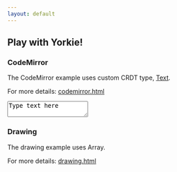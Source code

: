 ```yaml
---
layout: default
---
```

<section class="demo">
  <div class="wrapper">
    <h2>Play with Yorkie!</h2>
    <h3>CodeMirror</h3>
    <p>The CodeMirror example uses custom CRDT type, <a href="/docs/master/js-sdk#text">Text</a>.</p>
    <p>For more details: <a href="https://github.com/yorkie-team/yorkie-js-sdk/blob/master/dist/index.html">codemirror.html</a></p>
    <div class="text">
      <textarea id="text-editor">Type text here</textarea>
    </div>
    <h3>Drawing</h3>
    <p>The drawing example uses Array.</p>
    <p>For more details: <a href="https://github.com/yorkie-team/yorkie-js-sdk/blob/master/dist/drawing.html">drawing.html</a></p>
    <div class="drawing">
      <canvas id="drawing-panel" width="500px" height="300px"></canvas>
    </div>
  </div>
</section>
<script src="/static/js/demo-util.js"></script>
<script src="/static/js/demo-codemirror.js"></script>
<script src="/static/js/demo-drawing.js"></script>

<script>
  const placeholder = document.getElementById('text-editor');
  const drawingPanel = document.getElementById('drawing-panel');

  async function main() {
    try {
      // 01. create client with RPCAddr(envoy) then activate it.
      const client = yorkie.createClient('/api');
      await client.activate();

      await createTextExample(client, placeholder);
      await createDrawingExample(client, drawingPanel);
    } catch (e) {
      console.error(e);
    }
  }

  main();
</script>

